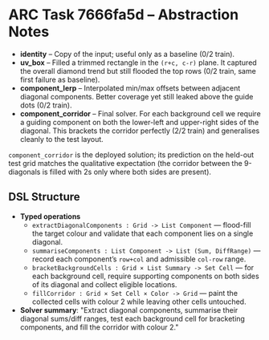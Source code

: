 # ARC Task 7666fa5d – Abstraction Notes

- **identity** – Copy of the input; useful only as a baseline (0/2 train).
- **uv_box** – Filled a trimmed rectangle in the `(r+c, c-r)` plane. It captured the overall diamond trend but still flooded the top rows (0/2 train, same first failure as baseline).
- **component_lerp** – Interpolated min/max offsets between adjacent diagonal components. Better coverage yet still leaked above the guide dots (0/2 train).
- **component_corridor** – Final solver. For each background cell we require a guiding component on both the lower-left and upper-right sides of the diagonal. This brackets the corridor perfectly (2/2 train) and generalises cleanly to the test layout.

`component_corridor` is the deployed solution; its prediction on the held-out test grid matches the qualitative expectation (the corridor between the 9-diagonals is filled with 2s only where both sides are present).

## DSL Structure
- **Typed operations**
  - `extractDiagonalComponents : Grid -> List Component` — flood-fill the target colour and validate that each component lies on a single diagonal.
  - `summariseComponents : List Component -> List (Sum, DiffRange)` — record each component’s `row+col` and admissible `col-row` range.
  - `bracketBackgroundCells : Grid × List Summary -> Set Cell` — for each background cell, require supporting components on both sides of its diagonal and collect eligible locations.
  - `fillCorridor : Grid × Set Cell × Color -> Grid` — paint the collected cells with colour 2 while leaving other cells untouched.
- **Solver summary**: "Extract diagonal components, summarise their diagonal sums/diff ranges, test each background cell for bracketing components, and fill the corridor with colour 2."
